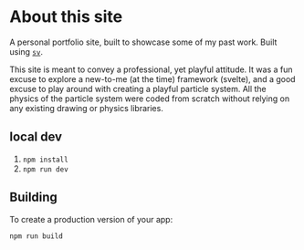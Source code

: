 # About this site

A personal portfolio site, built to showcase some of my past work.
Built using [`sv`](https://github.com/sveltejs/cli).

This site is meant to convey a professional, yet playful attitude.
It was a fun excuse to explore a new-to-me (at the time) framework (svelte), and a good excuse to play around with creating a playful particle system.
All the physics of the particle system were coded from scratch without relying on any existing drawing or physics libraries.

## local dev

1. `npm install`
2. `npm run dev`

## Building

To create a production version of your app:

```bash
npm run build
```
